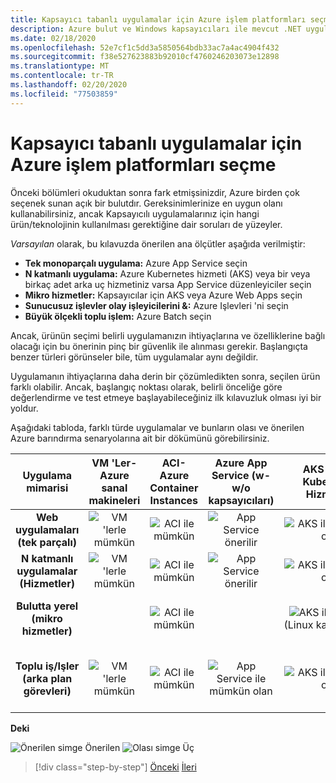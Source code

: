 ```yaml
---
title: Kapsayıcı tabanlı uygulamalar için Azure işlem platformları seçme
description: Azure bulut ve Windows kapsayıcıları ile mevcut .NET uygulamalarını modernleştirin | Kapsayıcı tabanlı uygulamalar için Azure işlem platformları seçme
ms.date: 02/18/2020
ms.openlocfilehash: 52e7cf1c5dd3a5850564bdb33ac7a4ac4904f432
ms.sourcegitcommit: f38e527623883b92010cf4760246203073e12898
ms.translationtype: MT
ms.contentlocale: tr-TR
ms.lasthandoff: 02/20/2020
ms.locfileid: "77503859"
---
```

# <a name="choosing-azure-compute-platforms-for-container-based-applications"></a>Kapsayıcı tabanlı uygulamalar için Azure işlem platformları seçme

Önceki bölümleri okuduktan sonra fark etmişsinizdir, Azure birden çok seçenek sunan açık bir bulutdır. Gereksinimlerinize en uygun olanı kullanabilirsiniz, ancak Kapsayıcılı uygulamalarınız için hangi ürün/teknolojinin kullanılması gerektiğine dair soruları de yüzeyler.

*Varsayılan* olarak, bu kılavuzda önerilen ana ölçütler aşağıda verilmiştir:

- **Tek monoparçalı uygulama:** Azure App Service seçin
- **N katmanlı uygulama:** Azure Kubernetes hizmeti (AKS) veya bir veya birkaç adet arka uç hizmetiniz varsa App Service düzenleyiciler seçin
- **Mikro hizmetler:** Kapsayıcılar için AKS veya Azure Web Apps seçin
- **Sunucusuz işlevler olay işleyicilerini &:** Azure Işlevleri 'ni seçin
- **Büyük ölçekli toplu işlem:** Azure Batch seçin

Ancak, ürünün seçimi belirli uygulamanızın ihtiyaçlarına ve özelliklerine bağlı olacağı için bu önerinin pinç bir güvenlik ile alınması gerekir. Başlangıçta benzer türleri görünseler bile, tüm uygulamalar aynı değildir.

Uygulamanın ihtiyaçlarına daha derin bir çözümledikten sonra, seçilen ürün farklı olabilir. Ancak, başlangıç noktası olarak, belirli önceliğe göre değerlendirme ve test etmeye başlayabileceğiniz ilk kılavuzluk olması iyi bir yoldur.

Aşağıdaki tabloda, farklı türde uygulamalar ve bunların olası ve önerilen Azure barındırma senaryolarına ait bir dökümünü görebilirsiniz.

| Uygulama mimarisi | VM 'Ler-Azure sanal makineleri | ACI-Azure Container Instances | Azure App Service (w-w/o kapsayıcıları) | AKS-Azure Kubernetes Hizmetleri | Azure İşlevleri | Azure Batch |
|:------------------------:|:--:|:--:|:--:|:--:|:--:|:--:|
| **Web uygulamaları (tek parçalı)**         | ![VM 'lerle mümkün](media/choosing-azure-compute-options-for-container-based-applications/possible.png) | ![ACI ile mümkün](media/choosing-azure-compute-options-for-container-based-applications/possible.png) | ![App Service önerilir](media/choosing-azure-compute-options-for-container-based-applications/recommended.png) | ![AKS ile mümkün olan](media/choosing-azure-compute-options-for-container-based-applications/possible.png) | | |
| **N katmanlı uygulamalar (Hizmetler)**        | ![VM 'lerle mümkün](media/choosing-azure-compute-options-for-container-based-applications/possible.png) | ![ACI ile mümkün](media/choosing-azure-compute-options-for-container-based-applications/possible.png) | ![App Service önerilir](media/choosing-azure-compute-options-for-container-based-applications/recommended.png) | ![AKS ile mümkün olan](media/choosing-azure-compute-options-for-container-based-applications/possible.png) | ![Azure 'daki olanaklar sayesinde](media/choosing-azure-compute-options-for-container-based-applications/possible.png) | |
| **Bulutta yerel (mikro hizmetler)**  | | ![ACI ile mümkün](media/choosing-azure-compute-options-for-container-based-applications/possible.png) | | ![AKS ile önerilen](media/choosing-azure-compute-options-for-container-based-applications/recommended.png) <br/> (Linux&nbsp;kapsayıcıları)| ![Azure Işlevleri ile önerilir](media/choosing-azure-compute-options-for-container-based-applications/recommended.png) <br/> (Olay&#x2011;temelli) | |
| **Toplu iş/Işler (arka plan görevleri)** | ![VM 'lerle mümkün](media/choosing-azure-compute-options-for-container-based-applications/possible.png) | ![ACI ile mümkün](media/choosing-azure-compute-options-for-container-based-applications/possible.png) | ![App Service ile mümkün olan](media/choosing-azure-compute-options-for-container-based-applications/possible.png) | ![AKS ile mümkün olan](media/choosing-azure-compute-options-for-container-based-applications/possible.png) | ![Azure Işlevleri ile önerilir](media/choosing-azure-compute-options-for-container-based-applications/recommended.png) <br/> (Arka plan&nbsp;görevleri) | ![Azure Batch önerilir](media/choosing-azure-compute-options-for-container-based-applications/recommended.png) <br/> (Büyük&#x2011;ölçekli) |

**Deki**

![Önerilen simge](media/choosing-azure-compute-options-for-container-based-applications/recommended.png) Önerilen
![Olası simge](media/choosing-azure-compute-options-for-container-based-applications/possible.png) Üç

> [!div class="step-by-step"]
> [Önceki](when-to-deploy-windows-containers-to-azure-container-service-kubernetes.md)
> [İleri](build-resilient-services-ready-for-the-cloud-embrace-transient-failures-in-the-cloud.md)
